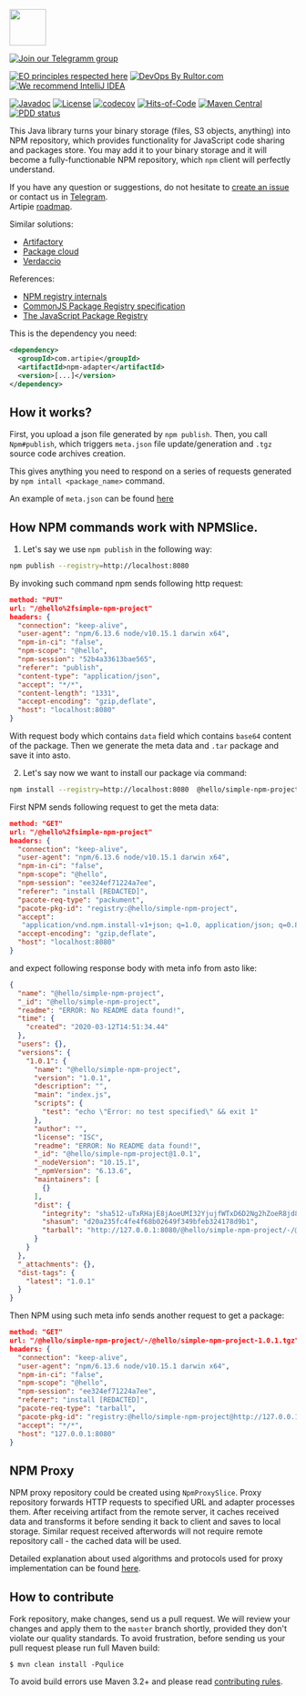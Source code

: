 <a href="http://artipie.com"><img src="https://www.artipie.com/logo.svg" width="64px" height="64px"/></a>

[![Join our Telegramm group](https://img.shields.io/badge/Join%20us-Telegram-blue?&logo=telegram&?link=http://right&link=http://t.me/artipie)](http://t.me/artipie)

[![EO principles respected here](https://www.elegantobjects.org/badge.svg)](https://www.elegantobjects.org)
[![DevOps By Rultor.com](http://www.rultor.com/b/artipie/npm-adapter)](http://www.rultor.com/p/artipie/npm-adapter)
[![We recommend IntelliJ IDEA](https://www.elegantobjects.org/intellij-idea.svg)](https://www.jetbrains.com/idea/)

[![Javadoc](http://www.javadoc.io/badge/com.artipie/npm-adapter.svg)](http://www.javadoc.io/doc/com.artipie/npm-adapter)
[![License](https://img.shields.io/badge/license-MIT-green.svg)](https://github.com/artipie/npm-adapter/blob/master/LICENSE.txt)
[![codecov](https://codecov.io/gh/artipie/npm-adapter/branch/master/graph/badge.svg)](https://codecov.io/gh/artipie/npm-adapter)
[![Hits-of-Code](https://hitsofcode.com/github/artipie/npm-adapter)](https://hitsofcode.com/view/github/artipie/npm-adapter)
[![Maven Central](https://img.shields.io/maven-central/v/com.artipie/npm-adapter.svg)](https://maven-badges.herokuapp.com/maven-central/com.artipie/npm-adapter)
[![PDD status](http://www.0pdd.com/svg?name=artipie/npm-adapter)](http://www.0pdd.com/p?name=artipie/npm-adapter)

This Java library turns your binary storage (files, S3 objects, anything) into NPM repository,
which provides functionality for JavaScript code sharing and packages store. You may add it to your 
binary storage and it will become a fully-functionable NPM repository, which `npm` client will 
perfectly understand.

If you have any question or suggestions, do not hesitate to [create an issue](https://github.com/artipie/npm-adapter/issues/new) or contact us in
[Telegram](https://t.me/artipie).  
Artipie [roadmap](https://github.com/orgs/artipie/projects/3).

Similar solutions:

   * [Artifactory](https://www.jfrog.com/confluence/display/RTF/npm+Registry)
   * [Package cloud](https://packagecloud.io/docs#node_npm)
   * [Verdaccio](https://github.com/verdaccio/verdaccio)

References:

   * [NPM registry internals](https://blog.packagecloud.io/eng/2018/01/24/npm-registry-internals/)
   * [CommonJS Package Registry specification](http://wiki.commonjs.org/wiki/Packages/Registry)
   * [The JavaScript Package Registry](https://docs.npmjs.com/misc/registry)

This is the dependency you need:

```xml
<dependency>
  <groupId>com.artipie</groupId>
  <artifactId>npm-adapter</artifactId>
  <version>[...]</version>
</dependency>
```

## How it works?

First, you upload a json file generated by `npm publish`. Then,
you call `Npm#publish`, which triggers `meta.json` file update/generation and `.tgz` source code archives creation.

This gives anything you need to respond on a series of requests generated by `npm intall <package_name>` command.

An example of `meta.json` can be found [here](https://registry.npmjs.org/axios)

## How NPM commands work with NPMSlice.

1. Let's say we use `npm publish` in the following way:

```bash
npm publish --registry=http://localhost:8080
```

By invoking such command npm sends following http request:

```json
method: "PUT"
url: "/@hello%2fsimple-npm-project"
headers: { 
  "connection": "keep-alive",
  "user-agent": "npm/6.13.6 node/v10.15.1 darwin x64",
  "npm-in-ci": "false",
  "npm-scope": "@hello",
  "npm-session": "52b4a33613bae565",
  "referer": "publish",
  "content-type": "application/json",
  "accept": "*/*",
  "content-length": "1331",
  "accept-encoding": "gzip,deflate",
  "host": "localhost:8080"
} 
```

With request body which contains `data` field which contains `base64` content of the package. 
Then we generate the meta data and `.tar` package and save it into asto.

2. Let's say now we want to install our package via command:

```bash
npm install --registry=http://localhost:8080  @hello/simple-npm-project
```

First NPM sends following request to get the meta data:

```json
method: "GET"
url: "/@hello%2fsimple-npm-project"
headers: { 
  "connection": "keep-alive",
  "user-agent": "npm/6.13.6 node/v10.15.1 darwin x64",
  "npm-in-ci": "false",
  "npm-scope": "@hello",
  "npm-session": "ee324ef71224a7ee",
  "referer": "install [REDACTED]",
  "pacote-req-type": "packument",
  "pacote-pkg-id": "registry:@hello/simple-npm-project",
  "accept":
   "application/vnd.npm.install-v1+json; q=1.0, application/json; q=0.8, */*",
  "accept-encoding": "gzip,deflate",
  "host": "localhost:8080"
} 
```

and expect following response body with meta info from asto like:

```json
{
  "name": "@hello/simple-npm-project",
  "_id": "@hello/simple-npm-project",
  "readme": "ERROR: No README data found!",
  "time": {
    "created": "2020-03-12T14:51:34.44"
  },
  "users": {},
  "versions": {
    "1.0.1": {
      "name": "@hello/simple-npm-project",
      "version": "1.0.1",
      "description": "",
      "main": "index.js",
      "scripts": {
        "test": "echo \"Error: no test specified\" && exit 1"
      },
      "author": "",
      "license": "ISC",
      "readme": "ERROR: No README data found!",
      "_id": "@hello/simple-npm-project@1.0.1",
      "_nodeVersion": "10.15.1",
      "_npmVersion": "6.13.6",
      "maintainers": [
        {}
      ],
      "dist": {
        "integrity": "sha512-uTxRHajE8jAoeUMI32YjujfWTxD6D2Ng2hZoeR8jd8Wvx+3cJsda8mh64Cq4pFYvl65Za8OkzLAo2/vU/ibq9A==",
        "shasum": "d20a235fc4fe4f68b02649f349bfeb324178d9b1",
        "tarball": "http://127.0.0.1:8080/@hello/simple-npm-project/-/@hello/simple-npm-project-1.0.1.tgz"
      }
    }
  },
  "_attachments": {},
  "dist-tags": {
    "latest": "1.0.1"
  }
}
```

Then NPM using such meta info sends another request to get a package:

```json
method: "GET"
url: "/@hello/simple-npm-project/-/@hello/simple-npm-project-1.0.1.tgz"
headers: {
  "connection": "keep-alive",
  "user-agent": "npm/6.13.6 node/v10.15.1 darwin x64",
  "npm-in-ci": "false",
  "npm-scope": "@hello",
  "npm-session": "ee324ef71224a7ee",
  "referer": "install [REDACTED]",
  "pacote-req-type": "tarball",
  "pacote-pkg-id": "registry:@hello/simple-npm-project@http://127.0.0.1:8080/@hello/simple-npm-project/-/@hello/simple-npm-project-1.0.1.tgz",
  "accept": "*/*",
  "host": "127.0.0.1:8080" 
}
```

## NPM Proxy

NPM proxy repository could be created using `NpmProxySlice`. 
Proxy repository forwards HTTP requests to specified URL and adapter processes them. 
After receiving artifact from the remote server,
it caches received data and transforms it before sending it back to client 
and saves to local storage. 
Similar request received afterwords will not require remote repository call - 
the cached data will be used.

Detailed explanation about used algorithms and protocols used for proxy implementation
can be found [here](PROXY_IMPLEMENTATION.md). 

## How to contribute

Fork repository, make changes, send us a pull request. We will review
your changes and apply them to the `master` branch shortly, provided
they don't violate our quality standards. To avoid frustration, before
sending us your pull request please run full Maven build:

```
$ mvn clean install -Pqulice
```

To avoid build errors use Maven 3.2+ and please read [contributing rules](https://github.com/artipie/artipie/blob/master/CONTRIBUTING.md).
